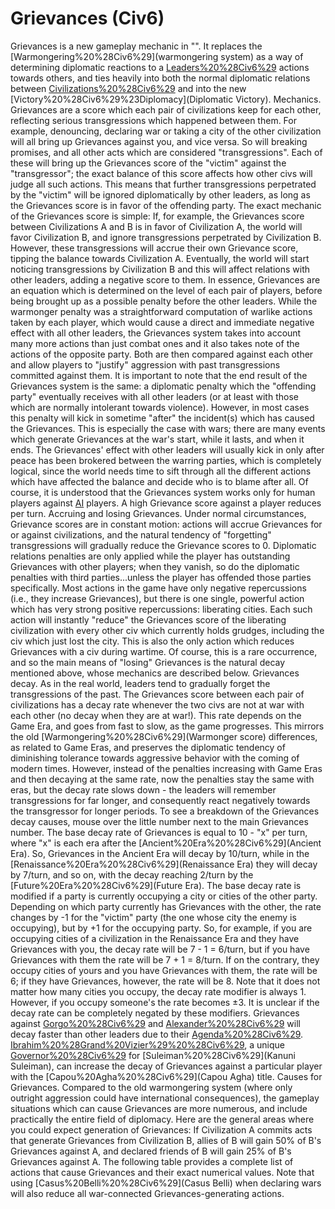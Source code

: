 # Grievances (Civ6)

 Grievances is a new gameplay mechanic in "". It replaces the [Warmongering%20%28Civ6%29](warmongering system) as a way of determining diplomatic reactions to a [Leaders%20%28Civ6%29](leader's) actions towards others, and ties heavily into both the normal diplomatic relations between [Civilizations%20%28Civ6%29](civilizations) and into the new [Victory%20%28Civ6%29%23Diplomacy](Diplomatic Victory).
Mechanics.
 Grievances are a score which each pair of civilizations keep for each other, reflecting serious transgressions which happened between them. For example, denouncing, declaring war or taking a city of the other civilization will all bring up Grievances against you, and vice versa. So will breaking promises, and all other acts which are considered "transgressions". Each of these will bring up the Grievances score of the "victim" against the "transgressor"; the exact balance of this score affects how other civs will judge all such actions. This means that further transgressions perpetrated by the "victim" will be ignored diplomatically by other leaders, as long as the Grievances score is in favor of the offending party.
The exact mechanic of the Grievances score is simple:
If, for example, the Grievances score between Civilizations A and B is in favor of Civilization A, the world will favor Civilization B, and ignore transgressions perpetrated by Civilization B. However, these transgressions will accrue their own Grievance score, tipping the balance towards Civilization A. Eventually, the world will start noticing transgressions by Civilization B and this will affect relations with other leaders, adding a negative score to them.
In essence, Grievances are an equation which is determined on the level of each pair of players, before being brought up as a possible penalty before the other leaders. While the warmonger penalty was a straightforward computation of warlike actions taken by each player, which would cause a direct and immediate negative effect with all other leaders, the Grievances system takes into account many more actions than just combat ones and it also takes note of the actions of the opposite party. Both are then compared against each other and allow players to "justify" aggression with past transgressions committed against them.
It is important to note that the end result of the Grievances system is the same: a diplomatic penalty which the "offending party" eventually receives with all other leaders (or at least with those which are normally intolerant towards violence). However, in most cases this penalty will kick in sometime "after" the incident(s) which has caused the Grievances. This is especially the case with wars; there are many events which generate Grievances at the war's start, while it lasts, and when it ends. The Grievances' effect with other leaders will usually kick in only after peace has been brokered between the warring parties, which is completely logical, since the world needs time to sift through all the different actions which have affected the balance and decide who is to blame after all.
Of course, it is understood that the Grievances system works only for human players against [AI](AI) players. A high Grievance score against a player reduces per turn.
Accruing and losing Grievances.
Under normal circumstances, Grievance scores are in constant motion: actions will accrue Grievances for or against civilizations, and the natural tendency of "forgetting" transgressions will gradually reduce the Grievance scores to 0. Diplomatic relations penalties are only applied while the player has outstanding Grievances with other players; when they vanish, so do the diplomatic penalties with third parties...unless the player has offended those parties specifically.
Most actions in the game have only negative repercussions (i.e., they increase Grievances), but there is one single, powerful action which has very strong positive repercussions: liberating cities. Each such action will instantly "reduce" the Grievances score of the liberating civilization with every other civ which currently holds grudges, including the civ which just lost the city. This is also the only action which reduces Grievances with a civ during wartime. Of course, this is a rare occurrence, and so the main means of "losing" Grievances is the natural decay mentioned above, whose mechanics are described below.
Grievances decay.
As in the real world, leaders tend to gradually forget the transgressions of the past. The Grievances score between each pair of civilizations has a decay rate whenever the two civs are not at war with each other (no decay when they are at war!). This rate depends on the Game Era, and goes from fast to slow, as the game progresses. This mirrors the old [Warmongering%20%28Civ6%29](Warmonger score) differences, as related to Game Eras, and preserves the diplomatic tendency of diminishing tolerance towards aggressive behavior with the coming of modern times. However, instead of the penalties increasing with Game Eras and then decaying at the same rate, now the penalties stay the same with eras, but the decay rate slows down - the leaders will remember transgressions for far longer, and consequently react negatively towards the transgressor for longer periods. To see a breakdown of the Grievances decay causes, mouse over the little number next to the main Grievances number.
The base decay rate of Grievances is equal to 10 - "x" per turn, where "x" is each era after the [Ancient%20Era%20%28Civ6%29](Ancient Era). So, Grievances in the Ancient Era will decay by 10/turn, while in the [Renaissance%20Era%20%28Civ6%29](Renaissance Era) they will decay by 7/turn, and so on, with the decay reaching 2/turn by the [Future%20Era%20%28Civ6%29](Future Era).
The base decay rate is modified if a party is currently occupying a city or cities of the other party. Depending on which party currently has Grievances with the other, the rate changes by -1 for the "victim" party (the one whose city the enemy is occupying), but by +1 for the occupying party. So, for example, if you are occupying cities of a civilization in the Renaissance Era and they have Grievances with you, the decay rate will be 7 - 1 = 6/turn, but if you have Grievances with them the rate will be 7 + 1 = 8/turn. If on the contrary, they occupy cities of yours and you have Grievances with them, the rate will be 6; if they have Grievances, however, the rate will be 8. Note that it does not matter how many cities you occupy, the decay rate modifier is always 1. However, if you occupy someone's the rate becomes ±3.
It is unclear if the decay rate can be completely negated by these modifiers.
 Grievances against [Gorgo%20%28Civ6%29](Gorgo) and [Alexander%20%28Civ6%29](Alexander) will decay faster than other leaders due to their [Agenda%20%28Civ6%29](agendas). [Ibrahim%20%28Grand%20Vizier%29%20%28Civ6%29](Ibrahim), a unique [Governor%20%28Civ6%29](Governor) for [Suleiman%20%28Civ6%29](Kanuni Suleiman), can increase the decay of Grievances against a particular player with the [Capou%20Agha%20%28Civ6%29](Capou Agha) title.
Causes for Grievances.
Compared to the old warmongering system (where only outright aggression could have international consequences), the gameplay situations which can cause Grievances are more numerous, and include practically the entire field of diplomacy. Here are the general areas where you could expect generation of Grievances:
If Civilization A commits acts that generate Grievances from Civilization B, allies of B will gain 50% of B's Grievances against A, and declared friends of B will gain 25% of B's Grievances against A.
The following table provides a complete list of actions that cause Grievances and their exact numerical values. Note that using [Casus%20Belli%20%28Civ6%29](Casus Belli) when declaring wars will also reduce all war-connected Grievances-generating actions.